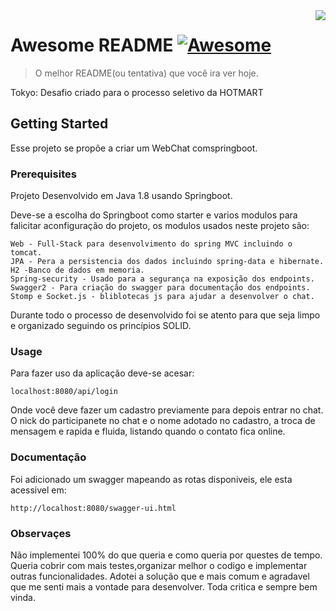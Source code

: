 <img src="icon.png" align="right" />

# Awesome README [![Awesome](https://cdn.rawgit.com/sindresorhus/awesome/d7305f38d29fed78fa85652e3a63e154dd8e8829/media/badge.svg)](https://github.com/sindresorhus/awesome)
> O melhor README(ou tentativa) que você ira ver hoje.

Tokyo: Desafio criado para o processo seletivo da HOTMART

## Getting Started

Esse projeto se propõe a criar um WebChat comspringboot.


### Prerequisites

Projeto Desenvolvido em Java 1.8 usando Springboot.

Deve-se a escolha do Springboot como starter e varios modulos para falicitar aconfiguração do projeto, os modulos usados neste projeto são:

```
Web - Full-Stack para desenvolvimento do spring MVC incluindo o tomcat.
JPA - Pera a persistencia dos dados incluindo spring-data e hibernate.
H2 -Banco de dados em memoria.
Spring-security - Usado para a segurança na exposição dos endpoints.
Swagger2 - Para criação do swagger para documentação dos endpoints.
Stomp e Socket.js - bliblotecas js para ajudar a desenvolver o chat.
```
Durante todo o processo de desenvolvido foi se atento para que seja limpo e organizado seguindo os princípios SOLID.

### Usage

Para fazer uso da aplicação deve-se acesar:
```
localhost:8080/api/login
```
Onde você deve fazer um cadastro previamente para depois entrar no chat.
O nick do participanete no chat e o nome adotado no cadastro, a troca de mensagem e rapida e fluida, listando quando o contato fica online.
 


### Documentação

Foi adicionado um swagger mapeando as rotas disponiveis, ele esta acessivel em: 

```
http://localhost:8080/swagger-ui.html
```



### Observaçes

Não implementei 100% do que queria e como queria por questes de tempo.
Queria cobrir com mais testes,organizar melhor o codigo e implementar outras funcionalidades.
Adotei a solução que e mais comum e agradavel que me senti mais a vontade para desenvolver.
Toda critica e sempre bem vinda.
